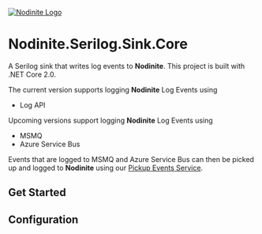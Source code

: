 [![Nodinite Logo](https://www.nodinite.com/wp-content/uploads/2018/10/Nodinite_logo_payoff2line_w195.png)](https://nodinite.com)

# Nodinite.Serilog.Sink.Core

A Serilog sink that writes log events to **Nodinite**. This project is built with .NET Core 2.0.

The current version supports logging **Nodinite** Log Events using

* Log API

Upcoming versions support logging **Nodinite** Log Events using

* MSMQ 
* Azure Service Bus

Events that are logged to MSMQ and Azure Service Bus can then be picked up and logged to **Nodinite** using our [Pickup Events Service](https://documentation.nodinite.com/Documentation/LoggingAndMonitoring/Pickup%20LogEvents%20Service?doc=/Overview).

## Get Started

## Configuration

